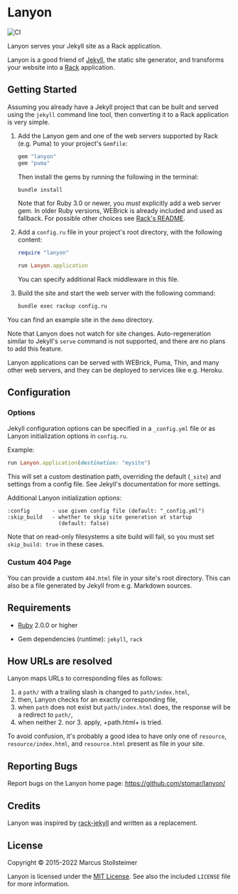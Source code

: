 Lanyon
======

![CI](https://github.com/stomar/lanyon/actions/workflows/ci.yml/badge.svg)

Lanyon serves your Jekyll site as a Rack application.

Lanyon is a good friend of [Jekyll][jekyll], the static site generator,
and transforms your website into a [Rack][rack] application.

## Getting Started

Assuming you already have a Jekyll project that can be built and
served using the `jekyll` command line tool, then converting it
to a Rack application is very simple.

 1. Add the Lanyon gem and one of the web servers supported by Rack
    (e.g. Puma) to your project's `Gemfile`:

    ~~~ ruby
    gem "lanyon"
    gem "puma"
    ~~~

    Then install the gems by running the following in the terminal:

    ~~~ sh
    bundle install
    ~~~

    Note that for Ruby 3.0 or newer, you _must_ explicitly add a
    web server gem.
    In older Ruby versions, WEBrick is already included and used as fallback.
    For possible other choices see [Rack's README][rack].

 2. Add a `config.ru` file in your project's root directory,
    with the following content:

    ``` ruby
    require "lanyon"

    run Lanyon.application
    ```

    You can specify additional Rack middleware in this file.

 3. Build the site and start the web server with the following command:

    ``` sh
    bundle exec rackup config.ru
    ```

You can find an example site in the `demo` directory.

Note that Lanyon does not watch for site changes.
Auto-regeneration similar to Jekyll's `serve` command is
not supported, and there are no plans to add this feature.

Lanyon applications can be served with WEBrick, Puma, Thin, and many
other web servers, and they can be deployed to services like e.g. Heroku.

## Configuration

### Options

Jekyll configuration options can be specified in a `_config.yml` file
or as Lanyon initialization options in `config.ru`.

Example:

``` ruby
run Lanyon.application(destination: "mysite")
```

This will set a custom destination path, overriding the default (`_site`)
and settings from a config file.
See Jekyll's documentation for more settings.

Additional Lanyon initialization options:

    :config       - use given config file (default: "_config.yml")
    :skip_build   - whether to skip site generation at startup
                    (default: false)

Note that on read-only filesystems a site build will fail,
so you must set `skip_build: true` in these cases.

### Custum 404 Page

You can provide a custom `404.html` file in your site's root directory.
This can also be a file generated by Jekyll from e.g. Markdown sources.

## Requirements

- [Ruby][ruby] 2.0.0 or higher

- Gem dependencies (runtime): `jekyll`, `rack`

## How URLs are resolved

Lanyon maps URLs to corresponding files as follows:

 1. a `path/` with a trailing slash is changed to `path/index.html`,
 2. then, Lanyon checks for an exactly corresponding file,
 3. when `path` does not exist but `path/index.html` does,
    the response will be a redirect to `path/`,
 4. when neither 2. nor 3. apply, +path.html+ is tried.

To avoid confusion, it's probably a good idea to have only one
of `resource`, `resource/index.html`, and `resource.html` present
as file in your site.

## Reporting Bugs

Report bugs on the Lanyon home page: <https://github.com/stomar/lanyon/>

## Credits

Lanyon was inspired by [rack-jekyll][rack-jekyll] and written as a replacement.

## License

Copyright &copy; 2015-2022 Marcus Stollsteimer

Lanyon is licensed under the [MIT License][MIT].
See also the included `LICENSE` file for more information.


[ruby]: http://www.ruby-lang.org/
[jekyll]: http://jekyllrb.com/
[rack]: https://github.com/rack/rack
[rack-jekyll]: https://github.com/adaoraul/rack-jekyll
[MIT]: http://www.opensource.org/licenses/MIT
